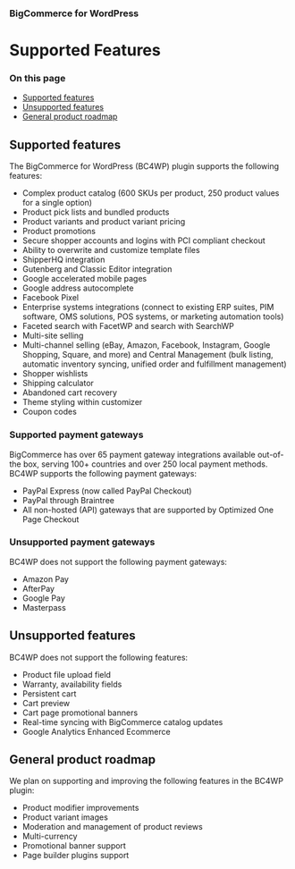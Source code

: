 <div><h3 class="sub-docs-type" id="bigcommerce-for-wordpress">BigCommerce for WordPress</h3>

# Supported Features

<div class="otp" id="no-index">

### On this page
- [Supported features](#supported-features)
- [Unsupported features](#unsupported-features)
- [General product roadmap](#general-product-roadmap)

</div>

## Supported features

The BigCommerce for WordPress (BC4WP) plugin supports the following features:

* Complex product catalog (600 SKUs per product, 250 product values for a single option)
* Product pick lists and bundled products
* Product variants and product variant pricing
* Product promotions
* Secure shopper accounts and logins with PCI compliant checkout
* Ability to overwrite and customize template files
* ShipperHQ integration
* Gutenberg and Classic Editor integration
* Google accelerated mobile pages 
* Google address autocomplete 
* Facebook Pixel 
* Enterprise systems integrations (connect to existing ERP suites, PIM software, OMS solutions, POS systems, or marketing automation tools)
* Faceted search with FacetWP and search with SearchWP
* Multi-site selling
* Multi-channel selling (eBay, Amazon, Facebook, Instagram, Google Shopping, Square, and more) and Central Management (bulk listing, automatic inventory syncing, unified order and fulfillment management)
* Shopper wishlists
* Shipping calculator
* Abandoned cart recovery
* Theme styling within customizer
* Coupon codes

### Supported payment gateways

BigCommerce has over 65 payment gateway integrations available out-of-the box, serving 100+ countries and over 250 local payment methods. BC4WP supports the following payment gateways:

* PayPal Express (now called PayPal Checkout)
* PayPal through Braintree
* All non-hosted (API) gateways that are supported by Optimized One Page Checkout 

### Unsupported payment gateways

BC4WP does not support the following payment gateways:

* Amazon Pay
* AfterPay
* Google Pay
* Masterpass

## Unsupported features

BC4WP does not support the following features: 

* Product file upload field
* Warranty, availability fields
* Persistent cart
* Cart preview
* Cart page promotional banners
* Real-time syncing with BigCommerce catalog updates
* Google Analytics Enhanced Ecommerce

## General product roadmap

We plan on supporting and improving the following features in the BC4WP plugin:

* Product modifier improvements
* Product variant images
* Moderation and management of product reviews
* Multi-currency
* Promotional banner support
* Page builder plugins support
